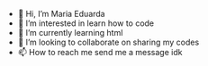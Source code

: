 - 👋 Hi, I’m Maria Eduarda
- 👀 I’m interested in learn how to code
- 🌱 I’m currently learning html
- 💞️ I’m looking to collaborate on sharing my codes
- 📫 How to reach me send me a message idk 

<!---
ME735807/ME735807 is a ✨ special ✨ repository because its `README.md` (this file) appears on your GitHub profile.
You can click the Preview link to take a look at your changes.
--->
